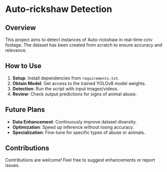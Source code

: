 # Auto-rickshaw Detection

## Overview
This project aims to detect instances of Auto-rickshaw in real-time cctv footage. The dataset has been created from scratch to ensure accuracy and relevance.

## How to Use
1. **Setup**: Install dependencies from `requirements.txt`.
2. **Obtain Model**: Get access to the trained YOLOv8 model weights.
3. **Detection**: Run the script with input images/videos.
4. **Review**: Check output predictions for signs of animal abuse.

## Future Plans
- **Data Enhancement**: Continuously improve dataset diversity.
- **Optimization**: Speed up inference without losing accuracy.
- **Specialization**: Fine-tune for specific types of abuse or animals.

## Contributions
Contributions are welcome! Feel free to suggest enhancements or report issues.

